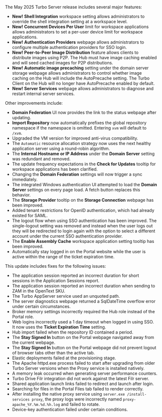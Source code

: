The May 2025 Turbo Server release includes several major features:

- **New!** **Shell Integration** workspace setting allows administrators to override the shell integration setting at a workspace level.
- **New!** **Concurrent Devices Per User** limit for workspace applications allows administrators to set a per-user device limit for workspace applications.
- **New!** **Authentication Providers** webpage allows administrators to configure multiple authentication providers for SSO login.
- **New!** **Peer-to-Peer Image Distribution** feature allows clients to distribute images using P2P. The Hub must have image caching enabled and will seed cached images for P2P distributions.
- **New!** **Automatic image precaching** setting under the domain server storage webpage allows administrators to control whether image caching on the Hub will include the AutoPrecache setting. The Turbo Client on the Hub will no longer have AutoPrecache enabled by default.
- **New!** **Server Services** webpage allows administrators to diagnose and restart internal server services.

Other improvements include:

- **Domain Federation** UI now provides the link to the status webpage after updating.
- **Import Repository** now automatically prefixes the global repository namespace if the namespace is omitted. Entering `xvm` will default to `/xvm`.
- Upgraded the VM version for improved anti-virus compatibility.
- The `Automatic` resource allocation strategy now uses the next healthy application server using a round-robin algorithm.
- The **Internal Hostname or IP Address** under the **Domain Server** setting was redundant and removed.
- The update frequency expectations in the **Check for Updates** tooltip for workspace applications has been clarified.
- Changing the **Domain Federation** settings will now trigger a sync immediately.
- The integrated Windows authentication UI attempted to load the **Domain Server** settings on every page load. A fetch button replaces this behavior.
- The **Storage Provider** tooltip on the **Storage Connection** webpage has been improved.
- Added tenant restrictions for OpenID authentication, which had already existed for SAML.
- The logout flow when using SSO authentication has been improved. The single-logout setting was removed and instead when the user logs out they will be redirected to login again with the option to select a different account under the current SSO authentication provider.
- The **Enable Assembly Cache** workspace application setting tooltip has been improved.
- Automatically stay logged in on the Portal website while the user is active within the range of the ticket expiration time.

This update includes fixes for the following issues:

- The application session reported an incorrect duration for short sessions in the Application Sessions report.
- The application session reported an incorrect duration when sending to ZAM in the OpenText SKU.
- The Turbo AppServer service used an unquoted path.
- The server diagnostics webpage returned a SqlDateTime overflow error under certain circumstances.
- Broker memory settings incorrectly required the Hub role instead of the Portal role.
- Web logins incorrectly used a 1 day timeout when logged in using SSO. It now uses the **Ticket Expiration Time** setting.
- Hub import failed when the repository ID contained a period.
- The **Stay Signed In** button on the Portal webpage navigated away from the current webpage.
- The **Stay Signed In** button on the Portal webpage did not prevent logout of browser tabs other than the active tab.
- Elastic deployments failed at the provisioning stage.
- The Apache httpd.exe process failed to start after upgrading from older Turbo Server versions when the Proxy service is installed natively.
- A memory leak occurred when generating server performance counters.
- Turbo Drive Filr integration did not work against the latest Filr server.
- Shared application launch links failed to redirect and launch after login.
- Searching for files in the Portal Files tab failed to render correctly.
- After installing the native proxy service using `server.exe /install-services proxy`, the proxy logs were incorrectly named `proxy-apache_%Y.%m.%d.%h.log` and failed to rotate.
- Device-key authentication failed under certain conditions.
